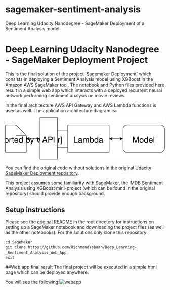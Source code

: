 # sagemaker-sentiment-analysis
Deep Learning Udacity Nanodegree - SageMaker Deployment of a Sentiment Analysis model
# Deep Learning Udacity Nanodegree - SageMaker Deployment Project


This is the final solution of the project 'Sagemaker Deployment' which consists in deploying a Sentiment Analysis model using XGBoost in the Amazon AWS SageMaker tool. The notebook and Python files provided here result in a simple web app which interacts with a deployed recurrent neural network performing sentiment analysis on movie reviews.

In the final architecture AWS API Gateway and AWS Lambda functions is used as well. The application architecture diagram is:

![Web app Diagram](./Web&#32;App&#32;Diagram.svg) 

You can find the original code without solutions in the original [Udacity SageMaker Deployment repository](https://github.com/udacity/sagemaker-deployment).

 This project assumes some familiarity with SageMaker, the IMDB Sentiment Analysis using XGBoost mini-project (which can be found in the original repository) should provide enough background.


## Setup instructions
Please see the [original README](https://github.com/udacity/sagemaker-deployment/tree/master/README.md) in the root directory for instructions on setting up a SageMaker notebook and downloading the project files (as well as the other notebooks). For the solutions only clone this repository:

```
cd SageMaker
git clone https://github.com/RichmondYeboah/Deep_Learning-_Sentiment_Analysis_Web_App
exit
```

##Web app final result
The final project will be executed in a simple html page which can be deployed anywhere.

You will see the following:![webapp](https://user-images.githubusercontent.com/29513099/115080273-78159a80-9ed0-11eb-9604-1f5ce2f70166.gif)


